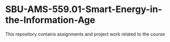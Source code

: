 # SBU-AMS-559.01-Smart-Energy-in-the-Information-Age
This repository contains assignments and project work related to the course
